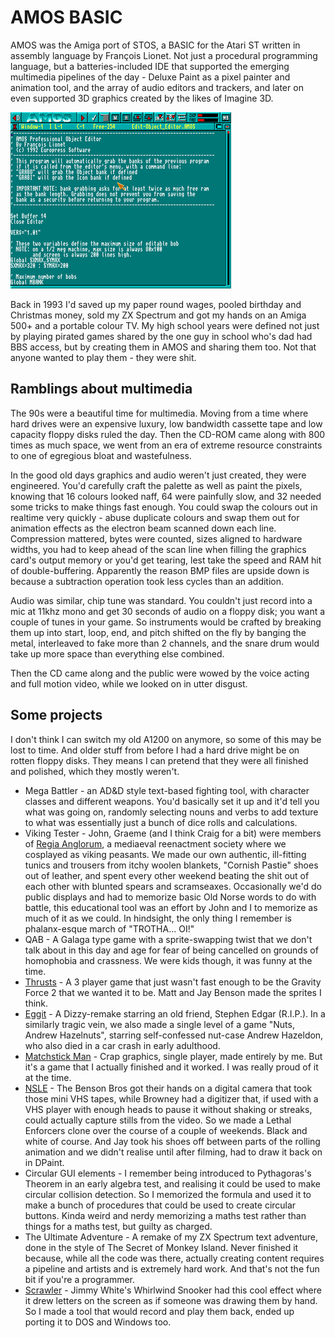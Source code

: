 # AMOS BASIC

AMOS was the Amiga port of STOS, a BASIC for the Atari ST written in assembly
language by François Lionet. Not just a procedural programming language, but a 
batteries-included IDE that supported the emerging multimedia pipelines of the
day - Deluxe Paint as a pixel painter and animation tool, and the array of
audio editors and trackers, and later on even supported 3D graphics created by
the likes of Imagine 3D.

![AMOS - The Creator](AMOS.png)

Back in 1993 I'd saved up my paper round wages, pooled birthday and Christmas
money, sold my ZX Spectrum and got my hands on an Amiga 500+ and a portable
colour TV. My high school years were defined not just by playing pirated games
shared by the one guy in school who's dad had BBS access, but by creating them
in AMOS and sharing them too. Not that anyone wanted to play them - they were
shit.

## Ramblings about multimedia

The 90s were a beautiful time for multimedia. Moving from a time where hard
drives were an expensive luxury, low bandwidth cassette tape and low capacity
floppy disks ruled the day. Then the CD-ROM came along with 800 times as much
space, we went from an era of extreme resource constraints to one of egregious
bloat and wastefulness. 

In the good old days graphics and audio weren't just created, they were
engineered. You'd carefully craft the palette as well as paint the pixels,
knowing that 16 colours looked naff, 64 were painfully slow, and 32 needed some
tricks to make things fast enough. You could swap the colours out in realtime
very quickly - abuse duplicate colours and swap them out for animation effects
as the electron beam scanned down each line. Compression mattered, bytes were
counted, sizes aligned to hardware widths, you had to keep ahead of the scan
line when filling the graphics card's output memory or you'd get tearing, lest
take the speed and RAM hit of double-buffering. Apparently the reason BMP files
are upside down is because a subtraction operation took less cycles than an
addition.

Audio was similar, chip tune was standard. You couldn't just record into a mic
at 11khz mono and get 30 seconds of audio on a floppy disk; you want a couple
of tunes in your game. So instruments would be crafted by breaking them up into
start, loop, end, and pitch shifted on the fly by banging the metal, interleaved
to fake more than 2 channels, and the snare drum would take up more space than
everything else combined.

Then the CD came along and the public were wowed by the voice acting and full
motion video, while we looked on in utter disgust.

## Some projects

I don't think I can switch my old A1200 on anymore, so some of this may be lost
to time. And older stuff from before I had a hard drive might be on rotten
floppy disks. They means I can pretend that they were all finished and polished,
which they mostly weren't.

* Mega Battler - an AD&D style text-based fighting tool, with character classes
  and different weapons. You'd basically set it up and it'd tell you what was
  going on, randomly selecting nouns and verbs to add texture to what was
  essentially just a bunch of dice rolls and calculations.
* Viking Tester - John, Graeme (and I think Craig for a bit) were members of
  [Regia Anglorum](https://regia.org/), a mediaeval reenactment society where
  we cosplayed as viking peasants. We made our own authentic, ill-fitting
  tunics and trousers from itchy woolen blankets, "Cornish Pastie" shoes out of
  leather, and spent every other weekend beating the shit out of each other
  with blunted spears and scramseaxes. Occasionally we'd do public displays and
  had to memorize basic Old Norse words to do with battle, this educational
  tool was an effort by John and I to memorize as much of it as we could. In
  hindsight, the only thing I remember is phalanx-esque march of "TROTHA... OI!"
* QAB - A Galaga type game with a sprite-swapping twist that we don't talk
  about in this day and age for fear of being cancelled on grounds of homophobia
  and crassness. We were kids though, it was funny at the time.
* [Thrusts](thrusts) - A 3 player game that just wasn't fast enough to be the
  Gravity Force 2 that we wanted it to be. Matt and Jay Benson made the sprites
  I think.
* [Eggit](eggit) - A Dizzy-remake starring an old friend, Stephen Edgar
  (R.I.P.). In a similarly tragic vein, we also made a single level of a game
  "Nuts, Andrew Hazelnuts", starring self-confessed nut-case Andrew Hazeldon,
  who also died in a car crash in early adulthood.
* [Matchstick Man](matchstick-man) - Crap graphics, single player, made
  entirely by me. But it's a game that I actually finished and it worked. I was
  really proud of it at the time.
* [NSLE](nsle) - The Benson Bros got their hands on a digital camera that took
  those mini VHS tapes, while Browney had a digitizer that, if used with a VHS
  player with enough heads to pause it without shaking or streaks, could
  actually capture stills from the video. So we made a Lethal Enforcers clone
  over the course of a couple of weekends. Black and white of course. And Jay
  took his shoes off between parts of the rolling animation and we didn't
  realise until after filming, had to draw it back on in DPaint.
* Circular GUI elements - I remember being introduced to Pythagoras's Theorem
  in an early algebra test, and realising it could be used to make circular
  collision detection. So I memorized the formula and used it to make a bunch
  of procedures that could be used to create circular buttons. Kinda weird
  and nerdy memorizing a maths test rather than things for a maths test, but
  guilty as charged.
* The Ultimate Adventure - A remake of my ZX Spectrum text adventure, done in
  the style of The Secret of Monkey Island. Never finished it because, while
  all the code was there, actually creating content requires a pipeline and
  artists and is extremely hard work. And that's not the fun bit if you're a
  programmer.
* [Scrawler](scrawler) - Jimmy White's Whirlwind Snooker had this cool effect
  where it drew letters on the screen as if someone was drawing them by hand.
  So I made a tool that would record and play them back, ended up porting it
  to DOS and Windows too.
